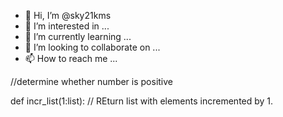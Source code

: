 - 👋 Hi, I’m @sky21kms
- 👀 I’m interested in ...
- 🌱 I’m currently learning ...
- 💞️ I’m looking to collaborate on ...
- 📫 How to reach me ...

<!---
sky21kms/sky21kms is a ✨ special ✨ repository because its `README.md` (this file) appears on your GitHub profile.
You can click the Preview link to take a look at your changes.
--->

//determine whether number is positive


def incr_list(1:list):
// REturn list with elements incremented by 1.


